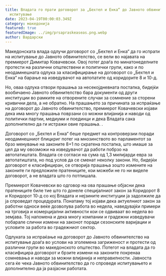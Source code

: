 ```yaml
---
title: Владата го прати договорот за „Бехтел и Енка“ до Јавното обвинителство на
  испитување
date: 2023-04-19T00:00:03.349Z
category: македонија
featured: true
featuredImage: ../img/prsapraskeaseas.png.webp
author: Вардарски
---
```


Македонската влада одлучи договорот со „Бехтел и Енка“ да го испрати на испитување до Јавното обвинителство, се вели во најавата на премиерот Димитар Ковачевски. Овој потег доаѓа по минатонеделните протести на различни општествени и политички групи, како и по неодамнешната одлука за класифицирање на договорот со „Бехтел и Енка“ на барање на изведувачот на автопатите од коридорите 8 и 10-д.

Но, оваа одлука отвори прашања за несекојдневната постапка, бидејќи вообичаено Јавното обвинителство бара документи од други институции во рамките на отворените случаи за сомнение за сторени кривични дела, а не обратно. На прашањето за причината за испраќање на договорот до Јавното обвинителство, премиерот Ковачевски изјави дека има многу прашања поврзани со можни влијанија и наводи од политички партии, медиуми и поединци и дека Владата сака дополнително да ги истражи овие прашања. .

Договорот со „Бехтел и Енка“ беше предмет на контроверзии поради неодамнешниот блицкриг потег на мнозинството во парламентот за брзо менување на законите 8+1 по скратена постапка, што имаше за цел да му овозможи на изведувачот да работи побрзо на автопатиштата. Владата се согласи на сума од 1,3 милијарди евра за автопатиштата, но под услов да се сменат неколку закони. Но, бидејќи договорот е класифициран, се отворија прашања зошто измените на законите ги предложиле пратениците, кои можеби не го ни виделе договорот, а не владата што го потпишала.

Премиерот Ковачевски во одговор на ова прашање објасни дека пратениците биле тие што го донеле специјалниот закон за Коридорот 8 и Коридорот 10-д со кој Владата и нејзините институции ја задолжиле да ја спроведат процедурата. Понатаму тој изјави дека актуелниот закон за работни односи веќе дозволува работа во недела, наведувајќи примери на трговија и комерцијални активности кои се одвиваат во недела во земјава. Тој напомена и дека многу компании и градежни изведувачи побарале слични измени на законот поради сезонските варијации и условите за работа во градежниот сектор.

Одлуката за испраќање на договорот до Јавното обвинителство на испитување доаѓа во услови на зголемена загриженост и протести од различни групи во македонското општество. Потегот на владата да го класифицира договорот и брзите измени на законите покренаа сомневања и наводи за можни влијанија и неправилности. Јавноста сега ќе чека Јавното обвинителство да го спроведе испитувањето и дополнително да ја разјасни работата.
